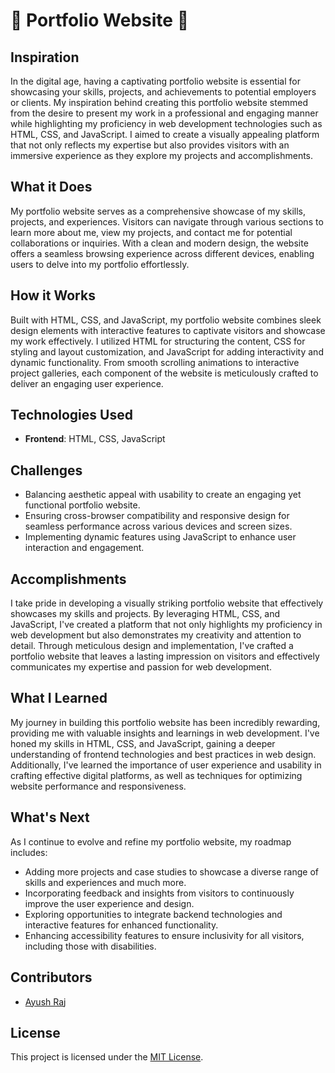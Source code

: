 # 🚀 Portfolio Website 🌟

## Inspiration

In the digital age, having a captivating portfolio website is essential for showcasing your skills, projects, and achievements to potential employers or clients. My inspiration behind creating this portfolio website stemmed from the desire to present my work in a professional and engaging manner while highlighting my proficiency in web development technologies such as HTML, CSS, and JavaScript. I aimed to create a visually appealing platform that not only reflects my expertise but also provides visitors with an immersive experience as they explore my projects and accomplishments.

## What it Does

My portfolio website serves as a comprehensive showcase of my skills, projects, and experiences. Visitors can navigate through various sections to learn more about me, view my projects, and contact me for potential collaborations or inquiries. With a clean and modern design, the website offers a seamless browsing experience across different devices, enabling users to delve into my portfolio effortlessly.

## How it Works

Built with HTML, CSS, and JavaScript, my portfolio website combines sleek design elements with interactive features to captivate visitors and showcase my work effectively. I utilized HTML for structuring the content, CSS for styling and layout customization, and JavaScript for adding interactivity and dynamic functionality. From smooth scrolling animations to interactive project galleries, each component of the website is meticulously crafted to deliver an engaging user experience.

## Technologies Used

- **Frontend**: HTML, CSS, JavaScript

## Challenges

- Balancing aesthetic appeal with usability to create an engaging yet functional portfolio website.
- Ensuring cross-browser compatibility and responsive design for seamless performance across various devices and screen sizes.
- Implementing dynamic features using JavaScript to enhance user interaction and engagement.

## Accomplishments

I take pride in developing a visually striking portfolio website that effectively showcases my skills and projects. By leveraging HTML, CSS, and JavaScript, I've created a platform that not only highlights my proficiency in web development but also demonstrates my creativity and attention to detail. Through meticulous design and implementation, I've crafted a portfolio website that leaves a lasting impression on visitors and effectively communicates my expertise and passion for web development.

## What I Learned

My journey in building this portfolio website has been incredibly rewarding, providing me with valuable insights and learnings in web development. I've honed my skills in HTML, CSS, and JavaScript, gaining a deeper understanding of frontend technologies and best practices in web design. Additionally, I've learned the importance of user experience and usability in crafting effective digital platforms, as well as techniques for optimizing website performance and responsiveness.

## What's Next

As I continue to evolve and refine my portfolio website, my roadmap includes:

- Adding more projects and case studies to showcase a diverse range of skills and experiences and much more.
- Incorporating feedback and insights from visitors to continuously improve the user experience and design.
- Exploring opportunities to integrate backend technologies and interactive features for enhanced functionality.
- Enhancing accessibility features to ensure inclusivity for all visitors, including those with disabilities.

## Contributors

- [Ayush Raj](https://github.com/Ayushomega14)

## License

This project is licensed under the [MIT License](LICENSE).


